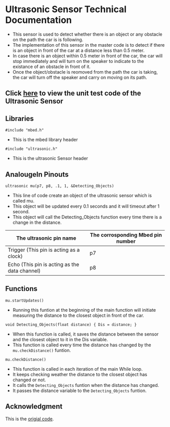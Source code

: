 # Ultrasonic Sensor Technical Documentation
- This sensor is used to detect whether there is an object or any obstacle on the path the car is is following.
- The implementation of this sensor in the master code is to detect if there is an object in front of the car at a distance less than 0.5 meter.
- In case there is an object within 0.5 meter in front of the car, the car will stop immediately and will turn on the speaker to indicate to the existance of an obstacle in front of it.
- Once the object/obstacle is reomoved from the path the car is taking, the car will turn off the speaker and carry on moving on its path.

Click [here](Product_Development/Software/Component_Unit_Test/ultrasonic_sensor_unit_code.c) to view the unit test code of the Ultrasonic Sensor
---

## Libraries
`#include "mbed.h"` 
- This is the mbed library header

`#include "ultrasonic.h"`
- This is the ultrasonic Sensor header

## AnalougeIn Pinouts
`ultrasonic mu(p7, p8, .1, 1, &Detecting_Objects)`
- This line of code create an object of the ultrasonic sensor which is called mu. 
- This object will be updated every 0.1 seconds and it will timeout after 1 second. 
- This object will call the Detecting_Objects function every time there is a change in the distance.

|The ultrasonic pin name| The corrosponding Mbed pin number|
|-|-|
|Trigger (This pin is acting as a clock)|p7|
|Echo (This pin is acting as the data channel)| p8|

## Functions
`mu.startUpdates()`
- Running this funtion at the beginning of the main function will initiate measuring the distance to the closest object in front of the car.

`void Detecting_Objects(float distance)
{
    Dis = distance;
}
`
- When this function is called, it saves the distance between the sensor and the closest object to it in the Dis variable.
- This function is called every time the distance has changed by the `mu.checkDistance()` funtion.

`mu.checkDistance()`
- This function is called in each iteration of the main While loop.
- It keeps checking weather the distance to the closest object has changed or not.
- It calls the `Detecting_Objects` funtion when the distance has changed.
- It passes the distance variable to the `Detecting_Objects` funtion. 

## Acknowledgment
This is the [origial code](https://os.mbed.com/users/ejteb/code/Nucleo_UltrasonicHelloWorld//file/4a5586eb1765/main.cpp/).  
